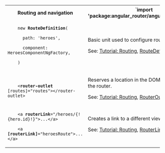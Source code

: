 <table id="routing">

<tr>
  <th>Routing and navigation</th>
  <th markdown="1">
  `import 'package:angular_router/angular_router.dart';`
  </th>
</tr>

<tr>
  <td class="nowrap"><code class="prettyprint lang-dart">
    new <b>RouteDefinition</b>(<br>
    &nbsp;&nbsp;path: 'heroes',<br>
    &nbsp;&nbsp;component: HeroesComponentNgFactory,<br>
    )<br>
  </code></td>
  <td markdown="1">
  Basic unit used to configure routes.

  See:
  [Tutorial: Routing](/angular/tutorial/toh-pt5),
  [RouteDefinition class](/api/angular_router/angular_router/RouteDefinition-class)
  </td>
</tr>

<tr>
  <td class="nowrap"><code class="prettyprint lang-html">
    &lt;<b>router-outlet</b> [routes]="routes">&lt;/router-outlet>
  </code></td>
  <td markdown="1">
  Reserves a location in the DOM as an outlet for the router.

  See:
  [Tutorial: Routing](/angular/tutorial/toh-pt5),
  [RouterOutlet class](/api/angular_router/angular_router/RouterOutlet-class)
  </td>
</tr>

<tr>
  <td class="nowrap"><code class="prettyprint lang-html">
    &lt;a <b>routerLink</b>="/heroes/{!{hero.id}!}">...&lt;/a><br>
    &lt;a <b>[routerLink]</b>="heroesRoute">...&lt;/a>
  </code></td>
  <td markdown="1">
  Creates a link to a different view.

  See:
  [Tutorial: Routing](/angular/tutorial/toh-pt5),
  [RouterLink class](/api/angular_router/angular_router/RouterLink-class)
  </td>
</tr>

<!--

Needs updating for angular_router 2.0.0

<tr>
  <td class="nowrap"><code class="prettyprint lang-dart">
    <b>@CanActivate</b>(() => ...)<br>
    class MyComponent() {}
  </code></td>
  <td markdown="1">
  A component decorator defining a function that the router should call first to determine if it should activate this component. Should return a boolean or a future.
  <!-- TODO: link to good resource. >
  </td>
</tr>

<tr>
  <td class="nowrap"><code class="prettyprint lang-dart">
    <b>routerOnActivate</b>(nextInstruction, prevInstruction) { ... }
  </code></td>
  <td markdown="1">
  After navigating to a component, the router calls the component's `routerOnActivate` method (if defined).

  See: [OnActivate class](/api/angular_router/angular_router/OnActivate-class)
  </td>
</tr>

<tr>
  <td class="nowrap"><code class="prettyprint lang-dart">
    <b>routerCanReuse</b>(nextInstruction, prevInstruction) { ... }
  </code></td>
  <td markdown="1">
  The router calls a component's `routerCanReuse` method (if defined) to determine whether to reuse the instance or destroy it and create a new instance. Should return a boolean or a future.

  See: [CanReuse class](/api/angular_router/angular_router/CanReuse-class)
  </td>
</tr>

<tr>
  <td class="nowrap"><code class="prettyprint lang-dart">
    <b>routerOnReuse</b>(nextInstruction, prevInstruction) { ... }
  </code></td>
  <td markdown="1">
  The router calls the component's `routerOnReuse` method (if defined) when it reuses a component instance.

  See: [OnReuse class](/api/angular_router/angular_router/OnReuse-class)
  </td>
</tr>

<tr>
  <td class="nowrap"><code class="prettyprint lang-dart">
    <b>routerCanDeactivate</b>(nextInstruction, prevInstruction) { ... }
  </code></td>
  <td markdown="1">
  The router calls the `routerCanDeactivate` methods (if defined) of every component that would be removed after a navigation. The navigation proceeds if and only if all such methods return true or a future that completes successfully.

  See: [CanDeactivate class](/api/angular_router/angular_router/CanDeactivate-class)
  </td>
</tr>

<tr>
  <td class="nowrap"><code class="prettyprint lang-dart">
    <b>routerOnDeactivate</b>(nextInstruction, prevInstruction) { ... }
  </code></td>
  <td markdown="1">
  Called before the directive is removed as the result of a route change. May return a future that pauses removing the directive until the future completes.

  See: [OnDeactivate class](/api/angular_router/angular_router/OnDeactivate-class)
  </td>
</tr>
-->

</table>
